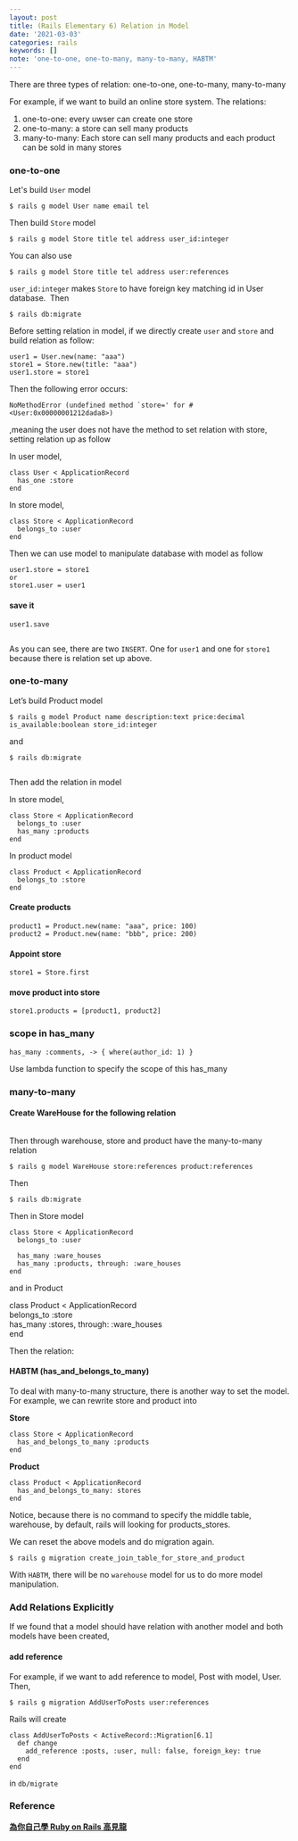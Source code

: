 ```yaml
---
layout: post
title: (Rails Elementary 6) Relation in Model
date: '2021-03-03'
categories: rails
keywords: []
note: 'one-to-one, one-to-many, many-to-many, HABTM'
---
```


There are three types of relation: one-to-one, one-to-many, many-to-many

For example, if we want to build an online store system. The relations:

1.  one-to-one: every uwser can create one store
2.  one-to-many: a store can sell many products
3.  many-to-many: Each store can sell many products and each product can be sold in many stores

### one-to-one

Let's build `User` model
```
$ rails g model User name email tel
```
Then build `Store` model
```
$ rails g model Store title tel address user_id:integer
```
You can also use
```
$ rails g model Store title tel address user:references
```
`user_id:integer` makes `Store` to have foreign key matching id in User database.
<img src="/assets/img/1__UcS6Mtj0CLEY5dsfGnY5TA.png" alt="">
Then
```
$ rails db:migrate
```
Before setting relation in model, if we directly create `user` and `store` and build relation as follow:
```
user1 = User.new(name: "aaa")
store1 = Store.new(title: "aaa")
user1.store = store1
```
Then the following error occurs:
```
NoMethodError (undefined method `store=' for #<User:0x00000001212dada8>)
```
,meaning the user does not have the method to set relation with store, setting relation up as follow

In user model,
```
class User < ApplicationRecord  
  has_one :store  
end
```
In store model,
```
class Store < ApplicationRecord  
  belongs_to :user  
end
```
Then we can use model to manipulate database with model as follow
```
user1.store = store1
or
store1.user = user1
```
#### **save it**
```
user1.save
```
<img src="/assets/img/1__4____gMZvS0GRwn01ADm__BGA.png" alt="">

As you can see, there are two `INSERT`. One for `user1` and one for `store1` because there is relation set up above.


### one-to-many

Let’s build Product model
```
$ rails g model Product name description:text price:decimal is_available:boolean store_id:integer
```
and
```
$ rails db:migrate
```
<img src="/assets/img/1__oP9w1ETe5aCdLpGVaHMuvw.png" alt="">

Then add the relation in model

In store model,
```
class Store < ApplicationRecord  
  belongs_to :user  
  has_many :products  
end
```
In product model
```
class Product < ApplicationRecord  
  belongs_to :store  
end
```
#### **Create products**
```
product1 = Product.new(name: "aaa", price: 100)  
product2 = Product.new(name: "bbb", price: 200)
```
#### **Appoint store**
```
store1 = Store.first
```
#### **move product into store**
```
store1.products = [product1, product2]
```

### scope in has_many
```
has_many :comments, -> { where(author_id: 1) }
```
Use lambda function to specify the scope of this has_many

### many-to-many

#### **Create WareHouse for the following relation**
<img src="/assets/img/1__skqUNFZZ2K721CheqeKqUw.png" alt="">

Then through warehouse, store and product have the many-to-many relation
```
$ rails g model WareHouse store:references product:references
```
Then
```
$ rails db:migrate
```
Then in Store model
```
class Store < ApplicationRecord  
  belongs_to :user  
    
  has_many :ware_houses  
  has_many :products, through: :ware_houses  
end
```
and in Product

class Product < ApplicationRecord  
  belongs_to :store  
  has_many :stores, through: :ware_houses  
end

Then the relation:
<img src="/assets/img/1__5uu__eoVOcShF4bYAryrKTw.png" alt="">

#### HABTM (has_and_belongs_to_many)

To deal with many-to-many structure, there is another way to set the model. For example, we can rewrite store and product into

**Store**
```
class Store < ApplicationRecord  
  has_and_belongs_to_many :products  
end
```
**Product**
```
class Product < ApplicationRecord  
  has_and_belongs_to_many: stores  
end
```
Notice, because there is no command to specify the middle table, warehouse, by default, rails will looking for products_stores.

We can reset the above models and do migration again.
```
$ rails g migration create_join_table_for_store_and_product
```
With `HABTM`, there will be no `warehouse` model for us to do more model manipulation.

### Add Relations Explicitly

If we found that a model should have relation with another model and both models have been created,

#### add reference

For example, if we want to add reference to model, Post with model, User. Then,

```
$ rails g migration AddUserToPosts user:references
```

Rails will create
```
class AddUserToPosts < ActiveRecord::Migration[6.1]  
  def change  
    add_reference :posts, :user, null: false, foreign_key: true  
  end  
end
```
in `db/migrate`

### Reference

[**為你自己學 Ruby on Rails 高見龍**]("https://railsbook.tw/")